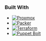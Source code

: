 <!-- PROJECT SHIELDS -->
<!--
*** I'm using markdown "reference style" links for readability.
*** Reference links are enclosed in brackets [ ] instead of parentheses ( ).
*** See the bottom of this document for the declaration of the reference variables
*** for contributors-url, forks-url, etc. This is an optional, concise syntax you may use.
*** https://www.markdownguide.org/basic-syntax/#reference-style-links
-->

### Built With

* [![Proxmox][Proxmox-Img]][Proxmox-Url]
* [![Packer][Packer-Img]][Packer-Url]
* [![Terraform][Terraform-Img]][Terraform-Url]
* [![Puppet Bolt][Bolt-Img]][Bolt-url]

<!-- MARKDOWN LINKS & IMAGES -->
<!-- https://www.markdownguide.org/basic-syntax/#reference-style-links -->
[Bolt-Img]: https://img.shields.io/badge/Puppet_Bolt-20232A?style=for-the-badge&logo=puppet&logoColor=lightgreen
[Bolt-Url]: https://www.puppet.com/docs/bolt/latest/bolt.html
[Packer-Img]: https://img.shields.io/badge/Packer-20232A?style=for-the-badge&logo=packer
[Packer-Url]: https://proxmox.com/en/proxmox-ve
[Proxmox-Img]: https://img.shields.io/badge/Proxmox-20232A?style=for-the-badge&logo=proxmox
[Proxmox-Url]: https://proxmox.com/en/proxmox-ve
[terraform-Img]: https://img.shields.io/badge/terraform-20232A?style=for-the-badge&logo=terraform
[Terraform-Url]: https://proxmox.com/en/proxmox-ve


